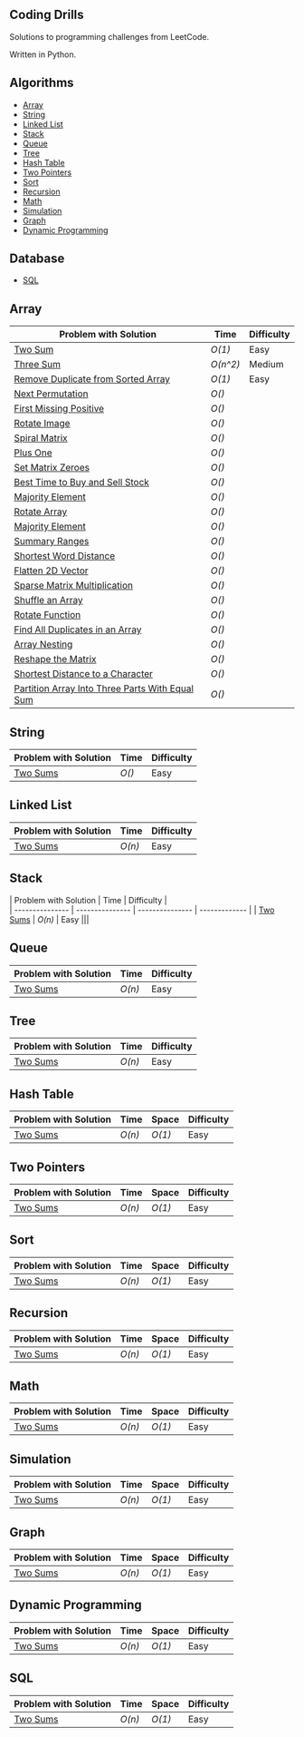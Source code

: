 ## Coding Drills
Solutions to programming challenges from LeetCode.

Written in Python.

Algorithms
--------------
- [Array](https://github.com/enigdata/coding-drills#Array)
- [String](https://github.com/enigdata/coding-drills#String)
- [Linked List](https://github.com/enigdata/coding-drills#Linked-list)
- [Stack](https://github.com/enigdata/coding-drills#stack)
- [Queue](https://github.com/enigdata/coding-drills#queue)
- [Tree](https://github.com/enigdata/coding-drills#tree)
- [Hash Table](https://github.com/enigdata/coding-drills#hash-table)
- [Two Pointers](https://github.com/enigdata/coding-drills#two-pointers)
- [Sort](https://github.com/enigdata/coding-drills#sort)
- [Recursion](https://github.com/enigdata/coding-drills#recursion)
- [Math](https://github.com/enigdata/coding-drills#math)
- [Simulation](https://github.com/enigdata/coding-drills#simulation)
- [Graph](https://github.com/enigdata/coding-drills#graph)
- [Dynamic Programming](https://github.com/enigdata/coding-drills#dynamic-programming)

Database
--------------
- [SQL](https://github.com/enigdata/coding-drills#sql)

## Array
|  Problem with Solution       |  Time           | Difficulty    |  
| --------------- | --------------- | ------------- |
| [Two Sum](https://github.com/enigdata/coding-drills/blob/master/Array/two_sum.py) | _O(1)_       | Easy         |||
| [Three Sum](https://github.com/enigdata/coding-drills/blob/master/Array/three_sum.py) | _O(n^2)_       | Medium         |||
| [Remove Duplicate from Sorted Array](https://github.com/enigdata/coding-drills/blob/master/Array/remove_duplicates.py) | _O(1)_       | Easy      |||
| [Next Permutation]() | _O()_       |          |||
| [First Missing Positive]() | _O()_       |          |||
| [Rotate Image]() | _O()_       |          |||
| [Spiral Matrix]() | _O()_       |          |||
| [Plus One]() | _O()_       |          |||
| [Set Matrix Zeroes]() | _O()_       |          |||
| [Best Time to Buy and Sell Stock]() | _O()_       |          |||
| [Majority Element]() | _O()_       |          |||
| [Rotate Array]() | _O()_       |          |||
| [Majority Element]() | _O()_       |          |||
| [Summary Ranges]() | _O()_       |          |||
| [Shortest Word Distance]() | _O()_       |          |||
| [Flatten 2D Vector]() | _O()_       |          |||
| [Sparse Matrix Multiplication]() | _O()_       |          |||
| [Shuffle an Array]() | _O()_       |          |||
| [Rotate Function]() | _O()_       |          |||
| [Find All Duplicates in an Array]() | _O()_       |          |||
| [Array Nesting]() | _O()_       |          |||
| [Reshape the Matrix]() | _O()_       |          |||
| [Shortest Distance to a Character]() | _O()_       |          |||
| [Partition Array Into Three Parts With Equal Sum]() | _O()_       |          |||


## String
|  Problem with Solution       |  Time           | Difficulty    |  
| --------------- | --------------- | ------------- |
| [Two Sums]() | _O()_       |Easy         |||

## Linked List
|  Problem with Solution       |  Time           | Difficulty    |  
| --------------- | --------------- | ------------- |
| [Two Sums]() | _O(n)_       | Easy         |||

## Stack
|  Problem with Solution       |  Time           | Difficulty    |  
| --------------- | --------------- | --------------- | ------------- |
| [Two Sums]() | _O(n)_       | Easy         |||

## Queue
|  Problem with Solution       |  Time           | Difficulty    |  
| --------------- | --------------- | ------------- |
| [Two Sums]() | _O(n)_       | Easy         |||

## Tree
|  Problem with Solution       |  Time           | Difficulty    |  
| --------------- | --------------- | ------------- |
| [Two Sums]() | _O(n)_       | Easy         |||

## Hash Table
|  Problem with Solution       |  Time           | Space           | Difficulty    |  
| --------------- | --------------- | --------------- | ------------- |
| [Two Sums]() | _O(n)_       | _O(1)_          | Easy         |||

## Two Pointers
|  Problem with Solution       |  Time           | Space           | Difficulty    |  
| --------------- | --------------- | --------------- | ------------- |
| [Two Sums]() | _O(n)_       | _O(1)_          | Easy         |||

## Sort
|  Problem with Solution       |  Time           | Space           | Difficulty    |  
| --------------- | --------------- | --------------- | ------------- |
| [Two Sums]() | _O(n)_       | _O(1)_          | Easy         |||

## Recursion
|  Problem with Solution       |  Time           | Space           | Difficulty    |  
| --------------- | --------------- | --------------- | ------------- |
| [Two Sums]() | _O(n)_       | _O(1)_          | Easy         |||

## Math
|  Problem with Solution       |  Time           | Space           | Difficulty    |  
| --------------- | --------------- | --------------- | ------------- |
| [Two Sums]() | _O(n)_       | _O(1)_          | Easy         |||

## Simulation
|  Problem with Solution       |  Time           | Space           | Difficulty    |  
| --------------- | --------------- | --------------- | ------------- |
| [Two Sums]() | _O(n)_       | _O(1)_          | Easy         |||

## Graph
|  Problem with Solution       |  Time           | Space           | Difficulty    |  
| --------------- | --------------- | --------------- | ------------- |
| [Two Sums]() | _O(n)_       | _O(1)_          | Easy         |||

## Dynamic Programming
|  Problem with Solution       |  Time           | Space           | Difficulty    |  
| --------------- | --------------- | --------------- | ------------- |
| [Two Sums]() | _O(n)_       | _O(1)_          | Easy         |||

## SQL
|  Problem with Solution       |  Time           | Space           | Difficulty    |  
| --------------- | --------------- | --------------- | ------------- |
| [Two Sums]() | _O(n)_       | _O(1)_          | Easy         |||
